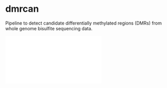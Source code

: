 # dmrcan

Pipeline to detect candidate differentially methylated regions (DMRs) from whole genome bisulfite sequencing data.

![](assets/diagram/Diagram.pdf)


